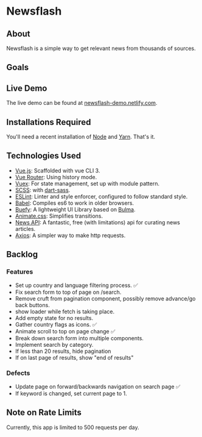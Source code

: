 # Newsflash

## About
Newsflash is a simple way to get relevant news from thousands of sources.

## Goals


## Live Demo
The live demo can be found at [newsflash-demo.netlify.com](https://newsflash-demo.netlify.com/).

## Installations Required
You'll need a recent installation of [Node](https://nodejs.org/en/) and [Yarn](https://yarnpkg.com/). That's it.

## Technologies Used
- [Vue.js](https://vuejs.org/): Scaffolded with vue CLI 3.
- [Vue Router](https://router.vuejs.org/): Using history mode.
- [Vuex](https://vuex.vuejs.org/): For state management, set up with module pattern.
- [SCSS](https://sass-lang.com/documentation/syntax): with [dart-sass](https://sass-lang.com/dart-sass).
- [ESLint](https://eslint.org/): Linter and style enforcer, configured to follow standard style.
- [Babel](https://babeljs.io/): Compiles es6 to work in older browsers.
- [Buefy](https://buefy.org/): A lightweight UI Library based on [Bulma](https://bulma.io/).
- [Animate.css](https://daneden.github.io/animate.css/): Simplifies transitions.
- [News API](https://newsapi.org/): A fantastic, free (with limitations) api for curating news articles. 
- [Axios](https://www.npmjs.com/package/axios): A simpler way to make http requests. 

## Backlog

### Features
- Set up country and language filtering process. ✅
- Fix search form to top of page on /search.
- Remove cruft from pagination component, possibly remove advance/go back buttons.
- show loader while fetch is taking place.
- Add empty state for no results.
- Gather country flags as icons. ✅
- Animate scroll to top on page change ✅
- Break down search form into multiple components. 
- Implement search by category.
- If less than 20 results, hide pagination
- If on last page of results, show "end of results"

### Defects
- Update page on forward/backwards navigation on search page ✅
- If keyword is changed, set current page to 1. 

## Note on Rate Limits
Currently, this app is limited to 500 requests per day. 